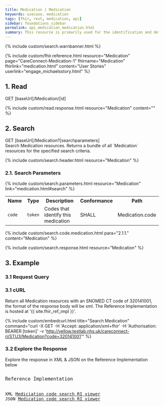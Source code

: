 ```yaml
---
title: Medication | Medication
keywords: usecase, medication
tags: [fhir, rest, medication, api]
sidebar: foundations_sidebar
permalink: api_medication_medication.html
summary: This resource is primarily used for the identification and definition of a medication. It covers the ingredients and the packaging for a medication.
---
```

{% include custom/search.warnbanner.html %}

{% include custom/fhir.reference.html resource="Medication" page="CareConnect-Medication-1" fhirname="Medication" fhirlink="medication.html" content="User Stories" userlink="engage_michaelsstory.html" %}

## 1. Read ##

<div markdown="span" class="alert alert-success" role="alert">
GET [baseUrl]/Medication/[id]</div>

{% include custom/read.response.html resource="Medication" content="" %}

## 2. Search ##

<div markdown="span" class="alert alert-success" role="alert">
GET [baseUrl]/Medication?[searchparameters]</div>
Search Medication resources. Returns a bundle of all `Medication` resources for the specified search criteria.

{% include custom/search.header.html resource="Medication" %}

### 2.1. Search Parameters ###

{% include custom/search.parameters.html resource="Medication" link="medication.html#search" %}

<table style="min-width:100%;width:100%">
<tr id="clinical">
    <th style="width:15%;">Name</th>
    <th style="width:10%;">Type</th>
    <th style="width:40%;">Description</th>
    <th style="width:5%;">Conformance</th>
    <th style="width:30%;">Path</th>
</tr>
<tr>
    <td><code class="highlighter-rouge">code</code></td>
    <td><code class="highlighter-rouge">token</code></td>
    <td>Codes that identify this medication</td>
    <td>SHALL</td>
    <td>Medication.code</td>
</tr>
</table>

{% include custom/search.code.medication.html para="2.1.1." content="Medication" %}

{% include custom/search.response.html resource="Medication" %}


## 3. Example ##

### 3.1 Request Query ###

<h3 id="32-response-headers">3.1 cURL</h3>

Return all Medication resources with an SNOMED CT code of 320141001, the format of the response body will be xml. The Reference Implementation is hosted at '{{ site.fhir_ref_impl }}'.

{% include custom/embedcurl.html title="Search Medication" command="curl -X GET -H 'Accept: application/xml+fhir' -H 'Authorisation: BEARER [token]' -v 'http://yellow.testlab.nhs.uk/careconnect-ri/STU3/Medication?code=320141001'" %}

<h3 id="32-response-headers">3.2 Explore the Response</h3>

Explore the response in XML & JSON on the Reference Implementation below
<div class="language-http highlighter-rouge">
<pre class="highlight">
<p style="font-size: 110%;">Reference Implementation</p>
XML <a target="_blank" href="{{ site.fhir_ref_impl }}search?serverId=home&encoding=xml&pretty=true&resource=Medication&param.0.qualifier=&param.0.0=&param.0.1=320141001&param.0.name=code&param.0.type=token&resource-search-limit=&encoding=xml">Mediciation code search RI viewer</a>
JSON <a target="_blank" href="{{ site.fhir_ref_impl }}search?serverId=home&encoding=xml&pretty=true&resource=Medication&param.0.qualifier=&param.0.0=&param.0.1=320141001&param.0.name=code&param.0.type=token&resource-search-limit=&encoding=json">Medication code search RI viewer</a>
</pre>
</div>
